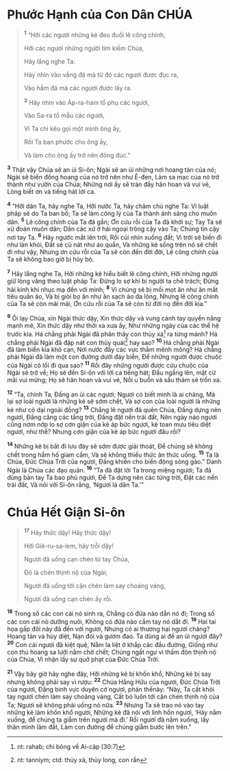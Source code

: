 # Phước Hạnh của Con Dân CHÚA

> <sup><b>1</b></sup> “Hỡi các ngươi những kẻ đeo đuổi lẽ công chính,
> 
> Hỡi các ngươi những người tìm kiếm Chúa,
> 
> Hãy lắng nghe Ta:
> 
> Hãy nhìn vào vầng đá mà từ đó các ngươi được đục ra,
> 
> Vào hầm đá mà các ngươi được lấy ra.
> 
> <sup><b>2</b></sup> Hãy nhìn vào Áp-ra-ham tổ phụ các ngươi,
> 
> Vào Sa-ra tổ mẫu các ngươi,
> 
> Vì Ta chỉ kêu gọi một mình ông ấy,
> 
> Rồi Ta ban phước cho ông ấy,
> 
> Và làm cho ông ấy trở nên đông đúc.”
>

<sup><b>3</b></sup> Thật vậy Chúa sẽ an ủi Si-ôn; Ngài sẽ an ủi những nơi hoang tàn của nó; Ngài sẽ biến đồng hoang của nó trở nên như Ê-đen, Làm sa mạc của nó trở thành như vườn của Chúa; Những nơi ấy sẽ tràn đầy hân hoan và vui vẻ, Lòng biết ơn và tiếng hát lời ca.

<sup><b>4</b></sup> “Hỡi dân Ta, hãy nghe Ta, Hỡi nước Ta, hãy chăm chú nghe Ta: Vì luật pháp sẽ do Ta ban bố; Ta sẽ làm công lý của Ta thành ánh sáng cho muôn dân. <sup><b>5</b></sup> Lẽ công chính của Ta đã gần; Ơn cứu rỗi của Ta đã khởi sự; Tay Ta sẽ xử đoán muôn dân; Dân các xứ ở hải ngoại trông cậy vào Ta; Chúng tin cậy nơi tay Ta. <sup><b>6</b></sup> Hãy ngước mắt lên trời, Rồi cúi nhìn xuống đất; Vì trời sẽ biến đi như làn khói, Ðất sẽ cũ nát như áo quần, Và những kẻ sống trên nó sẽ chết đi như vậy, Nhưng ơn cứu rỗi của Ta sẽ còn đến đời đời, Lẽ công chính của Ta sẽ không bao giờ bị hủy bỏ.

<sup><b>7</b></sup> Hãy lắng nghe Ta, Hỡi những kẻ hiểu biết lẽ công chính, Hỡi những người giữ lòng vâng theo luật pháp Ta: Ðừng lo sợ khi bị người ta chê trách; Ðừng hãi kinh khi nhục mạ đến với mình; <sup><b>8</b></sup> Vì chúng sẽ bị mối mọt ăn như ăn mất tiêu quần áo, Và bị giòi bọ ăn như ăn sạch áo da lông, Nhưng lẽ công chính của Ta sẽ còn mãi mãi, Ơn cứu rỗi của Ta sẽ còn từ đời nọ đến đời kia.”

<sup><b>9</b></sup> Ôi lạy Chúa, xin Ngài thức dậy, Xin thức dậy và vung cánh tay quyền năng mạnh mẽ, Xin thức dậy như thời xa xưa ấy, Như những ngày của các thế hệ trước kia. Há chẳng phải Ngài đã phân thây con thủy xà[^1] ra từng mảnh? Há chẳng phải Ngài đã đập nát con thủy quái[^2] hay sao? <sup><b>10</b></sup> Há chẳng phải Ngài đã làm biển kia khô cạn, Nơi nước đầy các vực thẳm mênh mông? Há chẳng phải Ngài đã làm một con đường dưới đáy biển, Ðể những người được chuộc của Ngài có lối đi qua sao? <sup><b>11</b></sup> Rồi đây những người được cứu chuộc của Ngài sẽ trở về; Họ sẽ đến Si-ôn với lời ca tiếng hát; Ðầu ngẩng lên, mặt cứ mãi vui mừng; Họ sẽ hân hoan và vui vẻ, Nỗi u buồn và sầu thảm sẽ trốn xa.

<sup><b>12</b></sup> “Ta, chính Ta, Ðấng an ủi các ngươi; Ngươi có biết mình là ai chăng, Mà lại sợ loài người là những kẻ sẽ sớm chết, Và sợ con của loài người là những kẻ như cỏ dại ngoài đồng? <sup><b>13</b></sup> Chẳng lẽ ngươi đã quên Chúa, Ðấng dựng nên ngươi, Ðấng căng các tầng trời, Ðấng đặt nền trái đất, Nên ngày nào ngươi cũng nơm nớp lo sợ cơn giận của kẻ áp bức ngươi, kẻ toan mưu tiêu diệt ngươi, như thế? Nhưng cơn giận của kẻ áp bức ngươi đâu rồi?

<sup><b>14</b></sup> Những kẻ bị bắt đi lưu đày sẽ sớm được giải thoát, Ðể chúng sẽ không chết trong hầm hố giam cầm, Và sẽ không thiếu thức ăn thức uống. <sup><b>15</b></sup> Ta là Chúa, Ðức Chúa Trời của ngươi, Ðấng khiến cho biển động sóng gào.” Danh Ngài là Chúa các đạo quân. <sup><b>16</b></sup> “Ta đã đặt lời Ta trong miệng ngươi; Ta đã dùng bàn tay Ta bao phủ ngươi, Ðể Ta dựng nên các từng trời, Ðặt các nền trái đất, Và nói với Si-ôn rằng, ‘Ngươi là dân Ta.’”

# Chúa Hết Giận Si-ôn

> <sup><b>17</b></sup> Hãy thức dậy! Hãy thức dậy!
> 
> Hỡi Giê-ru-sa-lem, hãy trỗi dậy!
> 
> Ngươi đã uống cạn chén từ tay Chúa,
> 
> Ðó là chén thịnh nộ của Ngài;
> 
> Ngươi đã uống tới cặn chén làm say choáng váng,
> 
> Ngươi đã uống cạn chén ấy rồi.
>

<sup><b>18</b></sup> Trong số các con cái nó sinh ra, Chẳng có đứa nào dẫn nó đi; Trong số các con cái nó dưỡng nuôi, Không có đứa nào cầm tay nó dắt đi. <sup><b>19</b></sup> Hai tai họa gấp đôi này đã đến với ngươi, Nhưng có ai thương hại ngươi chăng? Hoang tàn và hủy diệt, Nạn đói và gươm đao. Ta dùng ai để an ủi ngươi đây? <sup><b>20</b></sup> Con cái ngươi đã kiệt quệ, Nằm la liệt ở khắp các đầu đường, Giống như con thú hoang sa lưới nằm chờ chết; Chúng ngất ngư vì thấm đòn thịnh nộ của Chúa, Vì nhận lấy sự quở phạt của Ðức Chúa Trời.

<sup><b>21</b></sup> Vậy bây giờ hãy nghe đây, Hỡi những kẻ bị khốn khổ, Những kẻ bị say nhưng không phải say vì rượu: <sup><b>22</b></sup> Chúa Hằng Hữu của ngươi, Ðức Chúa Trời của ngươi, Ðấng binh vực duyên cớ ngươi, phán thếnày: “Này, Ta cất khỏi tay ngươi chén làm say choáng váng, Cất bỏ luôn tới cặn chén thịnh nộ của Ta; Ngươi sẽ không phải uống nó nữa. <sup><b>23</b></sup> Nhưng Ta sẽ trao nó vào tay những kẻ làm khốn khổ ngươi, Những kẻ đã nói với linh hồn ngươi, ‘Hãy nằm xuống, để chúng ta giẫm trên ngươi mà đi.’ Rồi ngươi đã nằm xuống, lấy thân mình làm đất, Làm con đường để chúng giẫm bước lên trên.”

[^1]: nt: rahab; chỉ bóng về Ai-cập (30:7)
[^2]: nt: tanniym; ctd: thủy xà, thủy long, con rắn
